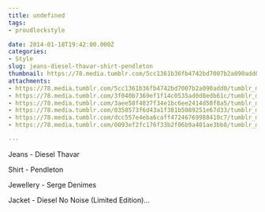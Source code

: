 ```yaml
---
title: undefined
tags:
- proudlockstyle

date: 2014-01-18T19:42:00.000Z
categories:
- Style
slug: jeans-diesel-thavar-shirt-pendleton
thumbnail: https://78.media.tumblr.com/5cc1361b36fb4742bd7007b2a090add0/tumblr_mzm435iCIx1rhrm24o1_540.jpg
attachments:
- https://78.media.tumblr.com/5cc1361b36fb4742bd7007b2a090add0/tumblr_mzm435iCIx1rhrm24o1_1280.jpg
- https://78.media.tumblr.com/3f040b7369ef1f14c0535ad0d8edb61c/tumblr_mzm435iCIx1rhrm24o2_1280.jpg
- https://78.media.tumblr.com/3aee58f4837f34e1bc6ee2414d58f8a5/tumblr_mzm435iCIx1rhrm24o3_1280.jpg
- https://78.media.tumblr.com/0358573f6d43a1f381b5089251e67d33/tumblr_mzm435iCIx1rhrm24o4_1280.jpg
- https://78.media.tumblr.com/dcc557e4eba6caff47246769988410c7/tumblr_mzm435iCIx1rhrm24o6_1280.jpg
- https://78.media.tumblr.com/0093ef2fc176f33b2f06b9a401ae3bb8/tumblr_mzm435iCIx1rhrm24o5_1280.jpg

---
```


Jeans - Diesel Thavar 

  Shirt - Pendleton 

  Jewellery - Serge Denimes 

  Jacket - Diesel No Noise (Limited Edition)...
